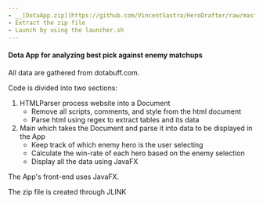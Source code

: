```yaml
---
- __[DotaApp.zip](https://github.com/VincentSastra/HeroDrafter/raw/master/target/DotaApp.zip)__ - Download zip file here
- Extract the zip file
- Launch by using the launcher.sh
---
```


#### Dota App for analyzing best pick against enemy matchups

All data are gathered from dotabuff.com. 

Code is divided into two sections:

1. HTMLParser process website into a Document
    - Remove all scripts, comments, and style from the html document
    - Parse html using regex to extract tables and its data
2. Main which takes the Document and parse it into data to be displayed in the App
    - Keep track of which enemy hero is the user selecting
    - Calculate the win-rate of each hero based on the enemy selection
    - Display all the data using JavaFX

The App's front-end uses JavaFX.

The zip file is created through JLINK
